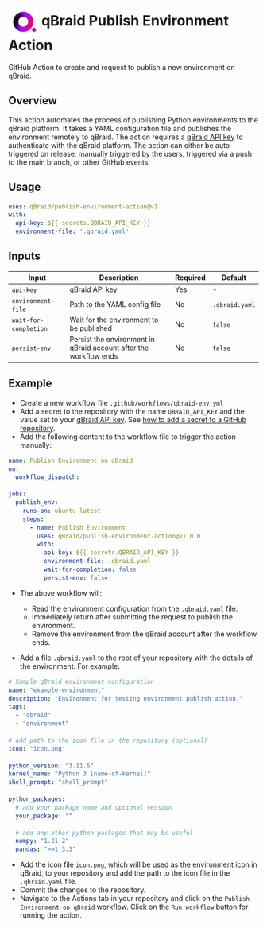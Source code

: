 # <img src="icon.png" height=60px align='center'> qBraid Publish Environment Action

GitHub Action to create and request to publish a new environment on qBraid.

## Overview

This action automates the process of publishing Python environments to the qBraid platform. It takes a YAML configuration file and publishes the environment remotely to qBraid. The action requires a [qBraid API key](https://docs.qbraid.com/home/account#api-keys) to authenticate with the qBraid platform. The action can either be auto-triggered on release, manually triggered by the users, triggered via a push to the main branch, or other GitHub events.

## Usage

```yaml
uses: qBraid/publish-environment-action@v1
with:
  api-key: ${{ secrets.QBRAID_API_KEY }}
  environment-file: '.qbraid.yaml'
```

## Inputs

| Input | Description | Required | Default |
|-------|-------------|----------|---------|
| `api-key` | qBraid API key | Yes | - |
| `environment-file` | Path to the YAML config file | No | `.qbraid.yaml` |
| `wait-for-completion` | Wait for the environment to be published | No | `false` |
| `persist-env` | Persist the environment in qBraid account after the workflow ends | No | `false` |

## Example

- Create a new workflow file `.github/workflows/qbraid-env.yml` 
- Add a secret to the repository with the name `QBRAID_API_KEY` and the value set to your [qBraid API key](https://docs.qbraid.com/home/account#api-keys). See [how to add a secret to a GitHub repository](https://docs.github.com/en/actions/security-for-github-actions/security-guides/using-secrets-in-github-actions#creating-secrets-for-a-repository).
- Add the following content to the workflow file to trigger the action manually:

```yaml
name: Publish Environment on qBraid
on:
  workflow_dispatch:

jobs:
  publish_env:
    runs-on: ubuntu-latest 
    steps:
      - name: Publish Environment
        uses: qBraid/publish-environment-action@v1.0.0
        with:
          api-key: ${{ secrets.QBRAID_API_KEY }}
          environment-file: .qbraid.yaml
          wait-for-completion: false
          persist-env: false
```

- The above workflow will:
  * Read the environment configuration from the `.qbraid.yaml` file. 
  * Immediately return after submitting the request to publish the environment.
  * Remove the environment from the qBraid account after the workflow ends.

- Add a file `.qbraid.yaml` to the root of your repository with the details of the environment. For example:

```yaml
# Sample qBraid environment configuration
name: "example-environment"
description: "Environment for testing environment publish action."
tags:
  - "qbraid"
  - "environment"

# add path to the icon file in the repository (optional)
icon: "icon.png"

python_version: "3.11.6"
kernel_name: "Python 3 [name-of-kernel]"
shell_prompt: "shell_prompt"

python_packages:
  # add your package name and optional version
  your_package: ""

  # add any other python packages that may be useful
  numpy: "1.21.2"
  pandas: ">=1.3.3"

```
- Add the icon file `icon.png`, which will be used as the environment icon in qBraid, to your repository and add the path to the icon file in the `.qbraid.yaml` file.
- Commit the changes to the repository.
- Navigate to the Actions tab in your repository and click on the `Publish Environment on qBraid` workflow. Click on the `Run workflow` button for running the action.
